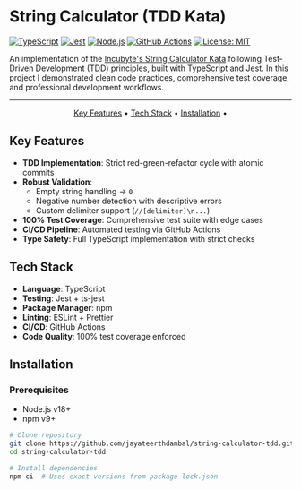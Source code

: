 # String Calculator (TDD Kata)

[![TypeScript](https://img.shields.io/badge/TypeScript-007ACC?style=for-the-badge&logo=typescript&logoColor=white)](https://www.typescriptlang.org/)
[![Jest](https://img.shields.io/badge/Jest-C21325?style=for-the-badge&logo=jest&logoColor=white)](https://jestjs.io)
[![Node.js](https://img.shields.io/badge/Node.js-339933?style=for-the-badge&logo=node.js&logoColor=white)](https://nodejs.org)
[![GitHub Actions](https://img.shields.io/badge/GitHub_Actions-2088FF?style=for-the-badge&logo=github-actions&logoColor=white)](https://github.com/features/actions)
[![License: MIT](https://img.shields.io/badge/License-MIT-yellow.svg?style=for-the-badge)](https://opensource.org/licenses/MIT)

An implementation of the [Incubyte's String Calculator Kata](https://blog.incubyte.co/blog/tdd-assessment/) following Test-Driven Development (TDD) principles, built with TypeScript and Jest. In this project I demonstrated clean code practices, comprehensive test coverage, and professional development workflows.

---

<p align="center">
  <a href="#key-features">Key Features</a> •
  <a href="#tech-stack">Tech Stack</a> •
  <a href="#installation">Installation</a> •
</p>

## Key Features

- **TDD Implementation**: Strict red-green-refactor cycle with atomic commits
- **Robust Validation**:
  - Empty string handling → `0`
  - Negative number detection with descriptive errors
  - Custom delimiter support (`//[delimiter]\n...`)
- **100% Test Coverage**: Comprehensive test suite with edge cases
- **CI/CD Pipeline**: Automated testing via GitHub Actions
- **Type Safety**: Full TypeScript implementation with strict checks

## Tech Stack

- **Language**: TypeScript
- **Testing**: Jest + ts-jest
- **Package Manager**: npm
- **Linting**: ESLint + Prettier
- **CI/CD**: GitHub Actions
- **Code Quality**: 100% test coverage enforced

## Installation

### Prerequisites
- Node.js v18+
- npm v9+

```bash
# Clone repository
git clone https://github.com/jayateerthdambal/string-calculator-tdd.git
cd string-calculator-tdd

# Install dependencies
npm ci  # Uses exact versions from package-lock.json
```